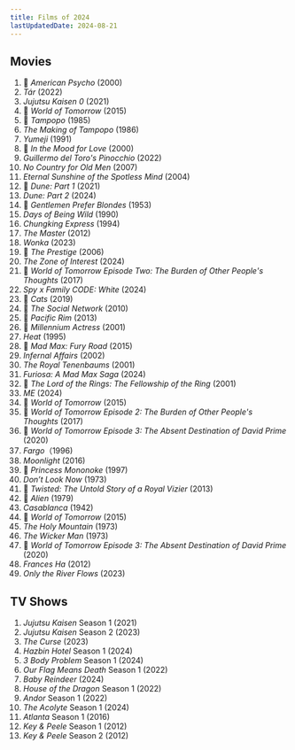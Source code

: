 ```yaml
---
title: Films of 2024
lastUpdatedDate: 2024-08-21
---
```


## Movies

1. 🔁 _American Psycho_ (2000)
2. _Tár_ (2022)
3. _Jujutsu Kaisen 0_ (2021)
4. 🔁 _World of Tomorrow_ (2015)
5. 🔁 _Tampopo_ (1985)
6. _The Making of Tampopo_ (1986)
7. _Yumeji_ (1991)
8. 🔁 _In the Mood for Love_ (2000)
9. _Guillermo del Toro's Pinocchio_ (2022)
10. _No Country for Old Men_ (2007)
11. _Eternal Sunshine of the Spotless Mind_ (2004)
12. 🔁 _Dune: Part 1_ (2021)
13. _Dune: Part 2_ (2024)
14. 🔁 _Gentlemen Prefer Blondes_ (1953)
15. _Days of Being Wild_ (1990)
16. _Chungking Express_ (1994)
17. _The Master_ (2012)
18. _Wonka_ (2023)
19. 🔁 _The Prestige_ (2006)
20. _The Zone of Interest_ (2024)
21. 🔁️ _World of Tomorrow Episode Two: The Burden of Other People's Thoughts_ (2017)
22. _Spy x Family CODE: White_ (2024)
23. 🔁 _Cats_ (2019)
24. 🔁 _The Social Network_ (2010)
25. 🔁 _Pacific Rim_ (2013)
26. 🔁 _Millennium Actress_ (2001)
27. _Heat_ (1995)
28. 🔁 _Mad Max: Fury Road_ (2015)
29. _Infernal Affairs_ (2002)
30. _The Royal Tenenbaums_ (2001)
31. _Furiosa: A Mad Max Saga_ (2024)
32. 🔁 _The Lord of the Rings: The Fellowship of the Ring_ (2001)
33. _ME_ (2024)
34. 🔁 _World of Tomorrow_ (2015)
35. 🔁 _World of Tomorrow Episode 2: The Burden of Other People's Thoughts_ (2017)
36. 🔁 _World of Tomorrow Episode 3: The Absent Destination of David Prime_ (2020)
37. _Fargo_（1996)
38. _Moonlight_ (2016)
39. 🔁 _Princess Mononoke_ (1997)
40. _Don’t Look Now_ (1973)
41. 🔁 _Twisted: The Untold Story of a Royal Vizier_ (2013)
42. 🔁 _Alien_ (1979)
43. _Casablanca_ (1942)
44. 🔁 _World of Tomorrow_ (2015)
45. _The Holy Mountain_ (1973)
46. _The Wicker Man_ (1973)
47. 🔁 _World of Tomorrow Episode 3: The Absent Destination of David Prime_ (2020)
48. _Frances Ha_ (2012)
49. _Only the River Flows_ (2023)

## TV Shows

1. _Jujutsu Kaisen_ Season 1 (2021)
2. _Jujutsu Kaisen_ Season 2 (2023)
3. _The Curse_ (2023)
4. _Hazbin Hotel_ Season 1 (2024)
5. _3 Body Problem_ Season 1 (2024)
6. _Our Flag Means Death_ Season 1 (2022)
7. _Baby Reindeer_ (2024)
8. _House of the Dragon_ Season 1 (2022)
9. _Andor_ Season 1 (2022)
10. _The Acolyte_ Season 1 (2024)
11. _Atlanta_ Season 1 (2016)
12. _Key & Peele_ Season 1 (2012)
13. _Key & Peele_ Season 2 (2012)